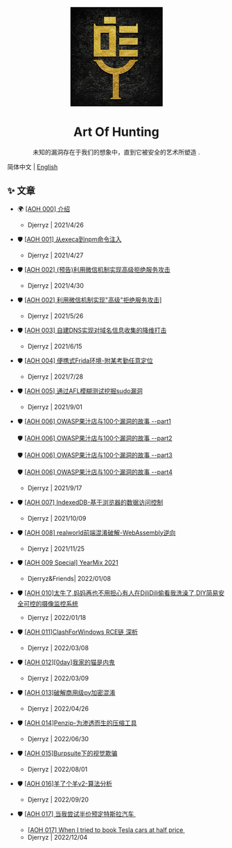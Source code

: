 <div align="center"><img src="https://raw.githubusercontent.com/djerryz/Art-Of-Hunting/main/logo.jpg"/></div>

<h1 align="center">Art Of Hunting</h1>

<div align="center">
未知的漏洞存在于我们的想象中，直到它被安全的艺术所塑造                                .
</div>


简体中文 | [English](./README-en_US.md)



## ✨ 文章

- 🌍 <a href="https://mp.weixin.qq.com/s/LvwXfCydgLnt34C6DQMu5Q" target="_blank" rel="noopener">[AOH 000] 介绍</a>

  * Djerryz | 2021/4/26
  
- 🛡  <a href="https://mp.weixin.qq.com/s/sdz27fOoCtH7OJQg7SbN2w" target="_blank" rel="noopener">[AOH 001] 从execa到npm命令注入</a>

  * Djerryz | 2021/4/27
  
- 🛡  <a href="https://mp.weixin.qq.com/s/gerUBw3v86sxSnwpjcX1BQ" target="_blank" rel="noopener">[AOH 002] (预告)利用微信机制实现高级拒绝服务攻击</a>

  * Djerryz | 2021/4/30
  
- 🛡  <a href="https://mp.weixin.qq.com/s/Ebcd-2iTvJz2bfnhlmw2Hw" target="_blank" rel="noopener">[AOH 002] 利用微信机制实现"高级"拒绝服务攻击]</a>

  * Djerryz | 2021/5/26
  
- 🛡   <a href="https://mp.weixin.qq.com/s/xhuVi2YpxfQ8xXlfzJ4ENg" target="_blank" rel="noopener">[AOH 003] 自建DNS实现对域名信息收集的降维打击</a>

  * Djerryz | 2021/6/15

- 🛡   <a href="https://mp.weixin.qq.com/s/Dvb16jWPX-SuJhhfkBGwmg" target="_blank" rel="noopener">[AOH 004] 便携式Frida环境-附某考勤任意定位                </a>

  * Djerryz | 2021/7/28
  
- 🛡   <a href="https://mp.weixin.qq.com/s/20A1QqlWInrlJ8iD-RJ0NA" target="_blank" rel="noopener">[AOH 005] 通过AFL模糊测试挖掘sudo漏洞                </a>

  * Djerryz | 2021/9/01

- 🛡   <a href="https://mp.weixin.qq.com/s/NtDL42CtzmD65KkD8geyLQ" target="_blank" rel="noopener">[AOH 006] OWASP果汁店与100个漏洞的故事 --part1                </a>

  🛡   <a href="https://mp.weixin.qq.com/s/BbtObrhugOyLpFoWghtIQA" target="_blank" rel="noopener">[AOH 006] OWASP果汁店与100个漏洞的故事 --part2                </a>

  🛡    <a href="https://mp.weixin.qq.com/s/tkldff_1igwfVPGCvwj9-w" target="_blank" rel="noopener">[AOH 006] OWASP果汁店与100个漏洞的故事 --part3               </a>

  🛡    <a href="https://mp.weixin.qq.com/s/_tw3XkS-XdQP-x2ZO2LOOw" target="_blank" rel="noopener">[AOH 006] OWASP果汁店与100个漏洞的故事 --part4               </a>

  - Djerryz | 2021/9/17

- 🛡   <a href="https://mp.weixin.qq.com/s/6tbCO7VW321fs5DRn7hgvQ" target="_blank" rel="noopener">[AOH 007] IndexedDB-基于浏览器的数据访问控制                </a>

  * Djerryz | 2021/10/09

- 🛡   <a href="https://mp.weixin.qq.com/s/_N6SnEzy4cKr5XCzPCHD4w" target="_blank" rel="noopener">[AOH 008] realworld前端混淆破解-WebAssembly逆向                </a>

  * Djerryz | 2021/11/25

- 🛡   <a href="https://mp.weixin.qq.com/s/w5w7BOJG_LuJMzFY4_cxGA" target="_blank" rel="noopener">[AOH 009 Special] YearMix 2021               </a>

  * Djerryz&Friends| 2022/01/08
  
- 🛡   <a href="https://mp.weixin.qq.com/s/5zbt2egfI_ekq6532enPrg" target="_blank" rel="noopener">[AOH 010]太牛了,妈妈再也不用担心有人在DiliDili偷看我洗澡了,DIY简易安全可控的摄像监控系统                               </a>

  * Djerryz | 2022/01/18

- 🛡   <a href="https://mp.weixin.qq.com/s/5cv9KSRHUhsHxC7Yik1Rig" target="_blank" rel="noopener">[AOH 011]ClashForWindows RCE链 深析                                               </a>

  * Djerryz | 2022/03/08
  
- 🛡   <a href="https://mp.weixin.qq.com/s/KbOXR5tERn3QNWWssk2Pfw" target="_blank" rel="noopener">[AOH 012]\[0day]我家的猫是内鬼     </a>

  * Djerryz | 2022/03/09
  
- 🛡   <a href="https://mp.weixin.qq.com/s/92P3u7Eg9pDx-LVYQ9ejUg" target="_blank" rel="noopener">[AOH 013]破解商用级py加密混淆    </a>

  * Djerryz | 2022/04/26

- 🛡   <a href="https://mp.weixin.qq.com/s/4-3Ind7Z-lnsYgc0wN8NxQ" target="_blank" rel="noopener">[AOH 014]Penzip-为渗透而生的压缩工具</a>

  * Djerryz | 2022/06/30
  
- 🛡   <a href="https://mp.weixin.qq.com/s/IDjo7q39axGEafxFN0e-TA" target="_blank" rel="noopener">[AOH 015]Burpsuite下的视觉欺骗</a>

  * Djerryz | 2022/08/01
  
- 🛡   <a href="https://mp.weixin.qq.com/s/LfjOqtlYTDwoCYF33nTfxw" target="_blank" rel="noopener">[AOH 016]羊了个羊v2-算法分析          </a>

  * Djerryz | 2022/09/20
  
- 🛡   <a href="https://mp.weixin.qq.com/s/iolYdCb9GX44HJD4inkuQA" target="_blank" rel="noopener">[AOH 017] 当我尝试半价预定特斯拉汽车 </a>

  - <a href="https://mp.weixin.qq.com/s/liKR1eBwINpNI9Gp3zWxmg" target="_blank" rel="noopener">[AOH 017] When I tried to book Tesla cars at half price </a>
  - Djerryz | 2022/12/04

  





